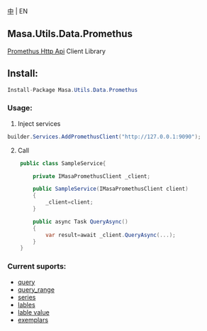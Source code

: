 [中](README.zh-CN.md) | EN

## Masa.Utils.Data.Promethus

[Promethus Http Api](https://www.prometheus.io/docs/prometheus/latest/querying/api/) Client Library

## Install:
```c#
Install-Package Masa.Utils.Data.Promethus
```

### Usage:

1. Inject services

```` C#
builder.Services.AddPromethusClient("http://127.0.0.1:9090");
````

2. Call

```C#
    public class SampleService{

        private IMasaPromethusClient _client;

        public SampleService(IMasaPromethusClient client)
        {
            _client=client;
        }

        public async Task QueryAsync()
        {
            var result=await _client.QueryAsync(...);
        }
    }
```

### Current suports:

- [query](https://www.prometheus.io/docs/prometheus/latest/querying/api/#instant-queries)
- [query_range](https://www.prometheus.io/docs/prometheus/latest/querying/api/#range-queries)
- [series](https://www.prometheus.io/docs/prometheus/latest/querying/api/#finding-series-by-label-matchers)
- [lables](https://www.prometheus.io/docs/prometheus/latest/querying/api/#getting-label-names)
- [lable value](https://www.prometheus.io/docs/prometheus/latest/querying/api/#querying-label-values)
- [exemplars](https://www.prometheus.io/docs/prometheus/latest/querying/api/#querying-exemplars)

